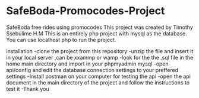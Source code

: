 # SafeBoda-Promocodes-Project
SafeBoda free rides using promocodes
This project was created by Timothy Ssebulime H.M
This is an entirely php project with mysql as the database.
You can use localhost php to run the project.

installation
-clone the project from this repository 
-unzip the file and insert it in your local server ,can be xxammp or wamp
-look for the the .sql file in the home main directory and import in your phpmyadmin mysql
-open api/config and edit the database connection settings to your preffered settings
-Install postman on your computer for testing the api
-open the api document in the main directory of the project and follow the instructions to test it
-Thank you


